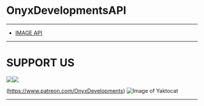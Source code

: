 # OnyxDevelopmentsAPI
---------------------
* [IMAGE API](./imageapi.md)
---------------------
# SUPPORT US
![](https://api.darealytygrunn1.repl.co/img/pat50x.png)![](https://api.darealytygrunn1.repl.co/img/pat50xwater.jpg)

(https://www.patreon.com/OnyxDevelopments)
![Image of Yaktocat](https://octodex.github.com/images/yaktocat.png)

---------------------
